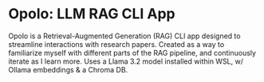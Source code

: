 # Opolo: LLM RAG CLI App
Opolo is a Retrieval-Augmented Generation (RAG) CLI app designed to streamline interactions with research papers.
Created as a way to familiarize myself with different parts of the RAG pipeline, and continuously iterate as I learn more.
Uses a Llama 3.2 model installed within WSL, w/ Ollama embeddings & a Chroma DB.